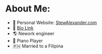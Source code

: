 # About Me:
* 🔗 Personal Website: [StewAlexander.com](https://StewAlexander.com)
* 🔗 [Bio Link](Stewalexander.com/bio)
* 🌎 Nework engineer
* 🎹 Piano Player
* 🇵🇭 Married to a Filipina

